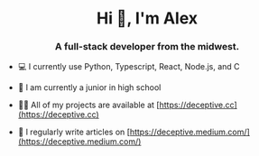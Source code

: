 <h1 align="center">Hi 👋, I'm Alex</h1>
<h3 align="center">A full-stack developer from the midwest.</h3>

- :computer: I currently use Python, Typescript, React, Node.js, and C

- :school: I am currently a junior in high school

- 👨‍💻 All of my projects are available at [https://deceptive.cc](https://deceptive.cc)

- 📝 I regularly write articles on [https://deceptive.medium.com/](https://deceptive.medium.com/)
